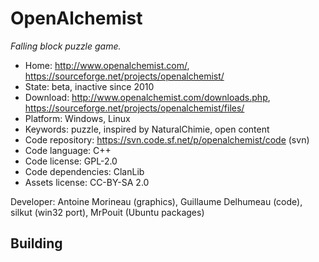 # OpenAlchemist

_Falling block puzzle game._

- Home: http://www.openalchemist.com/, https://sourceforge.net/projects/openalchemist/
- State: beta, inactive since 2010
- Download: http://www.openalchemist.com/downloads.php, https://sourceforge.net/projects/openalchemist/files/
- Platform: Windows, Linux
- Keywords: puzzle, inspired by NaturalChimie, open content
- Code repository: https://svn.code.sf.net/p/openalchemist/code (svn)
- Code language: C++
- Code license: GPL-2.0
- Code dependencies: ClanLib
- Assets license: CC-BY-SA 2.0

Developer: Antoine Morineau (graphics), Guillaume Delhumeau (code), silkut (win32 port), MrPouit (Ubuntu packages)

## Building
